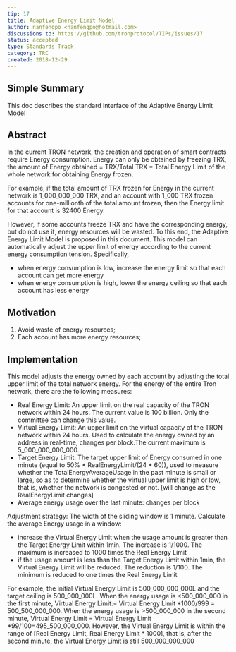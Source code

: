 ```yaml
---
tip: 17
title: Adaptive Energy Limit Model
author: nanfengpo <nanfengpo@hotmail.com> 
discussions to: https://github.com/tronprotocol/TIPs/issues/17
status: accepted
type: Standards Track
category: TRC
created: 2018-12-29
---
```

## Simple Summary

This doc describes the  standard interface of the Adaptive Energy Limit Model


## Abstract

In the current TRON network, the creation and operation of smart contracts require Energy consumption. Energy can only be obtained by freezing TRX, the amount of Energy obtained = TRX/Total TRX * Total Energy Limit of the whole network for obtaining Energy frozen.   

For example, if the total amount of TRX frozen for Energy in the current network is 1_000_000_000 TRX, and an account with 1_000 TRX frozen accounts for one-millionth of the total amount frozen, then the Energy limit for that account is 32400 Energy.

However, if some accounts freeze TRX and have the corresponding energy, but do not use it, energy resources will be wasted. To this end, the Adaptive Energy Limit Model is proposed in this document. This model can automatically adjust the upper limit of energy according to the current energy consumption tension. Specifically,
- when energy consumption is low, increase the energy limit so that each account can get more energy
- when energy consumption is high, lower the energy ceiling so that each account has less energy

## Motivation

1. Avoid waste of energy resources;
2. Each account has more energy resources;

## Implementation

This model adjusts the energy owned by each account by adjusting the total upper limit of the total network energy. For the energy of the entire Tron network, there are the following measures:
- Real Energy Limit: An upper limit on the real capacity of the TRON network within 24 hours. The current value is 100 billion. Only the committee can change this value.  
- Virtual Energy Limit: An upper limit on the virtual capacity of the TRON network within 24 hours. Used to calculate the energy owned by an address in real-time, changes per block.The current maximum is 5_000_000_000_000.
- Target Energy Limit: The target upper limit of Energy consumed in one minute (equal to 50% * RealEnergyLimit/(24 * 60)), used to measure whether the TotalEnergyAverageUsage in the past minute is small or large, so as to determine whether the virtual upper limit is high or low, that is, whether the network is congested or not. [will change as the RealEnergyLimit changes]
- Average energy usage over the last minute: changes per block

Adjustment strategy:
The width of the sliding window is 1 minute. Calculate the average Energy usage in a window:
- increase the Virtual Energy Limit when the usage amount is greater than the Target Energy Limit within 1min. The increase is 1/1000. The maximum is increased to 1000 times the Real Energy Limit
- if the usage amount is less than the Target Energy Limit within 1min, the Virtual Energy Limit will be reduced. The reduction is 1/100. The minimum is reduced to one times the Real Energy Limit  

For example, the initial Virtual Energy Limit is 500_000_000_000L and the target ceiling is 500_000_000L.
When the energy usage is <500_000_000 in the first minute, Virtual Energy Limit:= Virtual Energy Limit *1000/999 = 500_500_000_000. When the energy usage is >500_000_000 in the second minute, Virtual Energy Limit = Virtual Energy Limit *99/100=495_500_000_000. However, the Virtual Energy Limit is within the range of [Real Energy Limit, Real Energy Limit * 1000], that is, after the second minute, the Virtual Energy Limit is still 500_000_000_000



